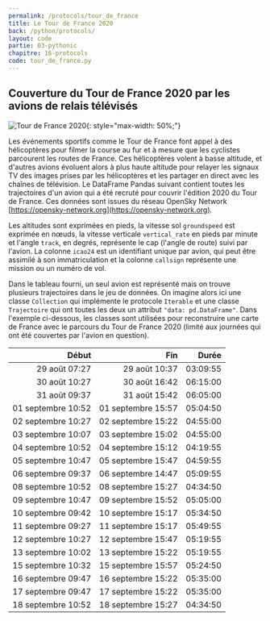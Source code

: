```yaml
---
permalink: /protocols/tour_de_france
title: Le Tour de France 2020
back: /python/protocols/
layout: code
partie: 03-pythonic
chapitre: 16-protocols
code: tour_de_france.py
---
```


## Couverture du Tour de France 2020 par les avions de relais télévisés

![Tour de France 2020](/python/_static/tour_de_france.png){: style="max-width: 50%;"}

Les événements sportifs comme le Tour de France font appel à des hélicoptères pour filmer la course au fur et à mesure que les cyclistes parcourent les routes de France. Ces hélicoptères volent à basse altitude, et d'autres avions évoluent alors à plus haute altitude pour relayer les signaux TV des images prises par les hélicoptères et les partager en direct avec les chaînes de télévision. Le DataFrame Pandas suivant contient toutes les trajectoires d'un avion qui a été recruté pour couvrir l'édition 2020 du Tour de France. Ces données sont issues du réseau OpenSky Network [https://opensky-network.org](https://opensky-network.org).

Les altitudes sont exprimées en pieds, la vitesse sol `groundspeed` est exprimée en nœuds, la vitesse verticale `vertical_rate` en pieds par minute et l'angle `track`, en degrés, représente le cap (l'angle de route) suivi par l'avion. La colonne `icao24` est un identifiant unique par avion, qui peut être assimilé à son immatriculation et la colonne `callsign` représente une mission ou un numéro de vol.

Dans le tableau fourni, un seul avion est représenté mais on trouve plusieurs trajectoires dans le jeu de données. On imagine alors ici une classe `Collection` qui implémente le protocole `Iterable` et une classe `Trajectoire` qui ont toutes les deux un attribut `"data: pd.DataFrame"`. Dans l'exemple ci-dessous, les classes sont utilisées pour reconstruire une carte de France avec le parcours du Tour de France 2020 (limité aux journées qui ont été couvertes par l'avion en question).

|              Début |                Fin |     Durée |
|-------------------:|-------------------:|----------:|
|      29 août 07:27 |      29 août 10:37 |  03:09:55 |
|      30 août 10:27 |      30 août 16:42 |  06:15:00 |
|      31 août 09:37 |      31 août 15:42 |  06:05:00 |
| 01 septembre 10:52 | 01 septembre 15:57 |  05:04:50 |
| 02 septembre 10:27 | 02 septembre 15:22 |  04:55:00 |
| 03 septembre 10:07 | 03 septembre 15:02 |  04:55:00 |
| 04 septembre 10:52 | 04 septembre 15:12 |  04:19:55 |
| 05 septembre 10:47 | 05 septembre 15:47 |  04:59:55 |
| 06 septembre 09:37 | 06 septembre 14:47 |  05:09:55 |
| 08 septembre 10:52 | 08 septembre 15:27 |  04:34:50 |
| 09 septembre 10:47 | 09 septembre 15:52 |  05:05:00 |
| 10 septembre 09:42 | 10 septembre 15:17 |  05:34:50 |
| 11 septembre 09:27 | 11 septembre 15:17 |  05:49:55 |
| 12 septembre 10:27 | 12 septembre 15:47 |  05:19:55 |
| 13 septembre 10:02 | 13 septembre 15:22 |  05:19:55 |
| 15 septembre 10:32 | 15 septembre 15:57 |  05:24:50 |
| 16 septembre 09:47 | 16 septembre 15:22 |  05:35:00 |
| 17 septembre 09:47 | 17 septembre 15:22 |  05:35:00 |
| 18 septembre 10:52 | 18 septembre 15:27 |  04:34:50 |